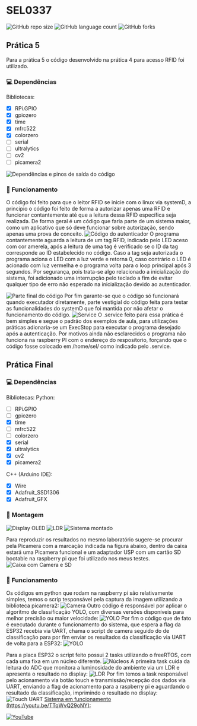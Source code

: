 # SEL0337

![GitHub repo size](https://img.shields.io/github/repo-size/fernandohpra/SEL0337)
![GitHub language count](https://img.shields.io/github/languages/count/fernandohpra/SEL0337)
![GitHub forks](https://img.shields.io/github/forks/fernandohpra/SEL0337)



## Prática 5
Para a prática 5 o código desenvolvido na prática 4 para acesso RFID foi utilizado.

### 💻 Dependências
Bibliotecas:
- [x] RPi.GPIO
- [x] gpiozero
- [x] time
- [x] mfrc522
- [x] colorzero
- [ ] serial
- [ ] ultralytics
- [ ] cv2
- [ ] picamera2
<img src="dependências e saídas.png" alt="Dependências e pinos de saída do código">

### 🚀 Funcionamento
O código foi feito para que o leitor RFID se inicie com o linux via systemD, a principio o código foi feito de forma a autorizar apenas uma RFID e funcionar contantemente até que a leitura dessa RFID específica seja realizada.
De forma geral é um código que faria parte de um sistema maior, como um aplicativo que só deve funcionar sobre autorização, sendo apenas uma prova de conceito.
<img src="autenticador.png" alt="Código do autenticador">
O programa contantemente aguarda a leitura de um tag RFID, indicado pelo LED aceso com cor amerela, após a leitura de uma tag é verificado se o ID da tag corresponde ao ID estabelecido no código. Caso a tag seja autorizada o programa aciona o LED com a luz verde e retorna 0, caso contrário o LED é acionado com luz vermelha e o programa volta para o loop principal após 3 segundos.
Por segurança, pois trata-se algo relacionado a inicialização do sistema, foi adicionado uma interrupção pelo teclado a fim de evitar qualquer tipo de erro não esperado na inicialização devido ao autenticador.

<img src="finalprat5.png" alt="Parte final do código">
Por fim garante-se que o código só funcionará quando executador diretamente, parte vestigial do código feita para testar as funcionalidades do systemD que foi mantida por não afetar o funcionamento do código.

<img src="service.png" alt="Service">
O .service feito para essa prática é bem simples e segue o padrão dos exemplos de aula, para utilizações práticas adionaria-se um ExecStop para executar o programa desejado após a autenticação.
Por motivos ainda não esclarecidos o programa não funciona na raspberry PI com o endereço do resposítorio, forçando que o código fosse colocado em /home/sel/ como indicado pelo .service.

## Prática Final
### 💻 Dependências
Bibliotecas:
Python:
- [ ] RPi.GPIO
- [ ] gpiozero
- [x] time
- [ ] mfrc522
- [ ] colorzero
- [x] serial
- [x] ultralytics
- [x] cv2
- [x] picamera2

C++ (Arduino IDE):
- [x] Wire
- [x] Adafruit_SSD1306
- [x] Adafruit_GFX
### 🔧 Montagem
<img src="Imgs/Display.jpg" alt="Display OLED">
<img src="Imgs/LDR.jpg" alt="LDR">
<img src="Imgs/Montado.jpg" alt="Sistema montado">

Para reproduzir os resultados no mesmo laboratório sugere-se procurar pela Picamera com a marcação indicada na figura abaixo, dentro da caixa estará uma Picamera funcional e um adaptador USP com um cartão SD bootable na raspberry pi que foi utilizado nos meus testes.
<img src="Imgs/PicamSD.jpg" alt="Caixa com Camera e SD">

### 🚀 Funcionamento
Os códigos em python que rodam na raspberry pi são relativamente simples, temos o scrip tesponsável pela captura da imagem utilizando a biblioteca picamera2:
<img src="Imgs/camera.png" alt="Camera">
Outro código é responsável por aplicar o algoritmo de classificação YOLO, com diversas versões disponíveis para melhor precisão ou maior velocidade:
<img src="Imgs/yolo.png" alt="YOLO">
Por fim o código que de fato é executado durante o funcionamento do sistema, que espera a flag da ESP32 recebia via UART, chama o script de camera seguido do de classificação para por fim enviar os resultados da classificação via UART de volta para a ESP32:
<img src="Imgs/rasp.png" alt="YOLO">

Para a placa ESP32 o script feito possui 2 tasks utilizando o freeRTOS, com cada uma fixa em um núcleo diferente.
<img src="Imgs/cores.png" alt="Núcleos">
A primeira task cuida da leitura do ADC que monitora a luminosidade do ambiente via um LDR e apresenta o resultado no display:
<img src="Imgs/taskLDR.png" alt="LDR">
Por fim temos a task responsável pelo acionamento via botão touch e transmissão/recepção dos dados via UART, enviando a flag de acionamento para a raspberry pi e aguardando o resultado da classificação, imprimindo o resultado no display:
<img src="Imgs/TouchUART.png" alt="Touch UART">
[Sistema em funcionamento (https://youtu.be/TTqWvQ29oNY):](https://youtu.be/TTqWvQ29oNY)


[![YouTube](http://i.ytimg.com/vi/TTqWvQ29oNY/hqdefault.jpg)](https://www.youtube.com/watch?v=TTqWvQ29oNY)
